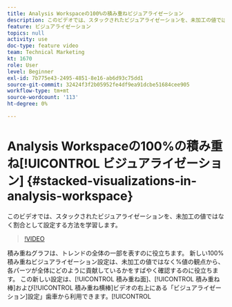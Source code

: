 ```yaml
---
title: Analysis Workspaceの100%の積み重ねビジュアライゼーション
description: このビデオでは、スタックされたビジュアライゼーションを、未加工の値ではなく割合として設定する方法を学習します。
feature: ビジュアライゼーション
topics: null
activity: use
doc-type: feature video
team: Technical Marketing
kt: 1670
role: User
level: Beginner
exl-id: 7b775e43-2495-4851-8e16-ab6d93c75dd1
source-git-commit: 32424f3f2b05952fe4df9ea91dcbe51684cee905
workflow-type: tm+mt
source-wordcount: '113'
ht-degree: 0%

---
```


# Analysis Workspaceの100%の積み重ね[!UICONTROL ビジュアライゼーション] {#stacked-visualizations-in-analysis-workspace}

このビデオでは、スタックされたビジュアライゼーションを、未加工の値ではなく割合として設定する方法を学習します。

>[!VIDEO](https://video.tv.adobe.com/v/23131/?quality=12)

積み重ねグラフは、トレンドの全体の一部を表すのに役立ちます。 新しい100%積み重ねビジュアライゼーション設定は、未加工の値ではなく%値の観点から、各パーツが全体にどのように貢献しているかをすばやく確認するのに役立ちます。 この新しい設定は、[!UICONTROL 積み重ね面]、[!UICONTROL 積み重ね棒]および[!UICONTROL 積み重ね横棒]ビデオの右上にある「ビジュアライゼーション]設定」歯車から利用できます。[!UICONTROL 

